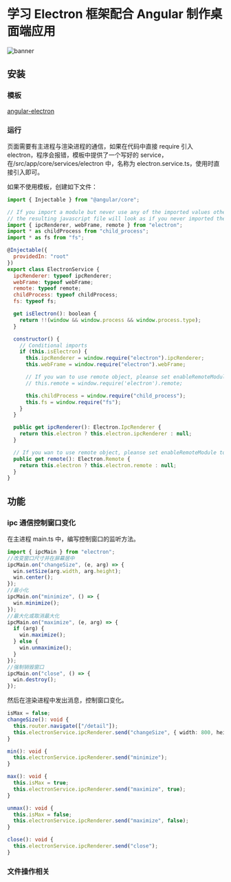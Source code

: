 # 学习 Electron 框架配合 Angular 制作桌面端应用

![banner](/img/blog/electron-angular.png)

## 安装

### 模板

[angular-electron](https://github.com/maximegris/angular-electron)

### 运行

页面需要有主进程与渲染进程的通信，如果在代码中直接 require 引入 electron，程序会报错，模板中提供了一个写好的 service，在/src/app/core/services/electron 中，名称为 electron.service.ts，使用时直接引入即可。

如果不使用模板，创建如下文件：

```js
import { Injectable } from "@angular/core";

// If you import a module but never use any of the imported values other than as TypeScript types,
// the resulting javascript file will look as if you never imported the module at all.
import { ipcRenderer, webFrame, remote } from "electron";
import * as childProcess from "child_process";
import * as fs from "fs";

@Injectable({
  providedIn: "root"
})
export class ElectronService {
  ipcRenderer: typeof ipcRenderer;
  webFrame: typeof webFrame;
  remote: typeof remote;
  childProcess: typeof childProcess;
  fs: typeof fs;

  get isElectron(): boolean {
    return !!(window && window.process && window.process.type);
  }

  constructor() {
    // Conditional imports
    if (this.isElectron) {
      this.ipcRenderer = window.require("electron").ipcRenderer;
      this.webFrame = window.require("electron").webFrame;

      // If you wan to use remote object, pleanse set enableRemoteModule to true in main.ts
      // this.remote = window.require('electron').remote;

      this.childProcess = window.require("child_process");
      this.fs = window.require("fs");
    }
  }

  public get ipcRenderer(): Electron.IpcRenderer {
    return this.electron ? this.electron.ipcRenderer : null;
  }

  // If you wan to use remote object, pleanse set enableRemoteModule to true in main.ts
  public get remote(): Electron.Remote {
    return this.electron ? this.electron.remote : null;
  }
}
```

## 功能

### ipc 通信控制窗口变化

在主进程 main.ts 中，编写控制窗口的监听方法。

```ts
import { ipcMain } from "electron";
//改变窗口尺寸并在屏幕居中
ipcMain.on("changeSize", (e, arg) => {
  win.setSize(arg.width, arg.height);
  win.center();
});
//最小化
ipcMain.on("minimize", () => {
  win.minimize();
});
//最大化或取消最大化
ipcMain.on("maximize", (e, arg) => {
  if (arg) {
    win.maximize();
  } else {
    win.unmaximize();
  }
});
//强制销毁窗口
ipcMain.on("close", () => {
  win.destroy();
});
```

然后在渲染进程中发出消息，控制窗口变化。

```ts
isMax = false;
changeSize(): void {
  this.router.navigate(["/detail"]);
  this.electronService.ipcRenderer.send("changeSize", { width: 800, height: 600 });
}

min(): void {
  this.electronService.ipcRenderer.send("minimize");
}

max(): void {
  this.isMax = true;
  this.electronService.ipcRenderer.send("maximize", true);
}

unmax(): void {
  this.isMax = false;
  this.electronService.ipcRenderer.send("maximize", false);
}

close(): void {
  this.electronService.ipcRenderer.send("close");
}
```

### 文件操作相关
